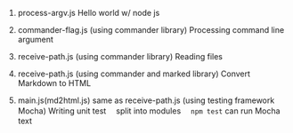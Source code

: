 1. process-argv.js
Hello world w/ node js   
  
2. commander-flag.js (using commander library)
Processing command line argument  
  
3. receive-path.js (using commander library)
Reading files  
  
4. receive-path.js (using commander and marked library)
Convert Markdown to HTML  
  
5. main.js(md2html.js) same as receive-path.js (using testing framework Mocha)
Writing unit test
　split into modules
　`npm test` can run Mocha text